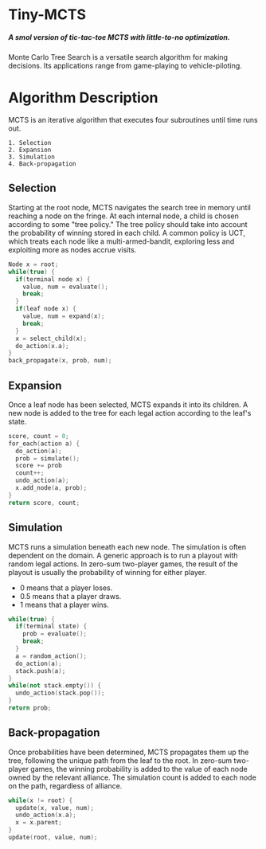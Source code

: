 # Tiny-MCTS
##### <i>A smol version of tic-tac-toe MCTS with little-to-no optimization.</i>
Monte Carlo Tree Search is a versatile search algorithm for making decisions. 
Its applications range from game-playing to vehicle-piloting.
# Algorithm Description
MCTS is an iterative algorithm that executes four subroutines until time runs out.

```
1. Selection
2. Expansion
3. Simulation
4. Back-propagation
```

## Selection
Starting at the root node, MCTS navigates the search tree in memory until reaching a node on the fringe.
At each internal node, a child is chosen according to some "tree policy." The tree policy should take into 
account the probability of winning stored in each child. A common policy is UCT, which treats each node 
like a multi-armed-bandit, exploring less and exploiting more as nodes accrue visits.

```c++
Node x = root;
while(true) {
  if(terminal node x) {
    value, num = evaluate();
    break;
  }
  if(leaf node x) {
    value, num = expand(x);
    break;
  }
  x = select_child(x);
  do_action(x.a);
}
back_propagate(x, prob, num);
```

## Expansion
Once a leaf node has been selected, MCTS expands it into its children. A new node is added to the tree for
each legal action according to the leaf's state.

```c++
score, count = 0;
for_each(action a) {
  do_action(a);
  prob = simulate();
  score += prob
  count++;
  undo_action(a);
  x.add_node(a, prob);
}
return score, count;
```

## Simulation
MCTS runs a simulation beneath each new node. The simulation is often dependent on the domain. A generic
approach is to run a playout with random legal actions. In zero-sum two-player games, the result of the
playout is usually the probability of winning for either player.
- 0   means that a player loses.
- 0.5 means that a player draws.
- 1   means that a player wins.

```c++
while(true) {
  if(terminal state) {
    prob = evaluate();
    break;
  }
  a = random_action();
  do_action(a);
  stack.push(a);
}
while(not stack.empty()) {
  undo_action(stack.pop());
}
return prob;
```

## Back-propagation
Once probabilities have been determined, MCTS propagates them up the tree, following the unique path from 
the leaf to the root. In zero-sum two-player games, the winning probability is added to the value of each
node owned by the relevant alliance. The simulation count is added to each node on the path, regardless of 
alliance.

```c++
while(x != root) {
  update(x, value, num);
  undo_action(x.a);
  x = x.parent;
}
update(root, value, num);
```

